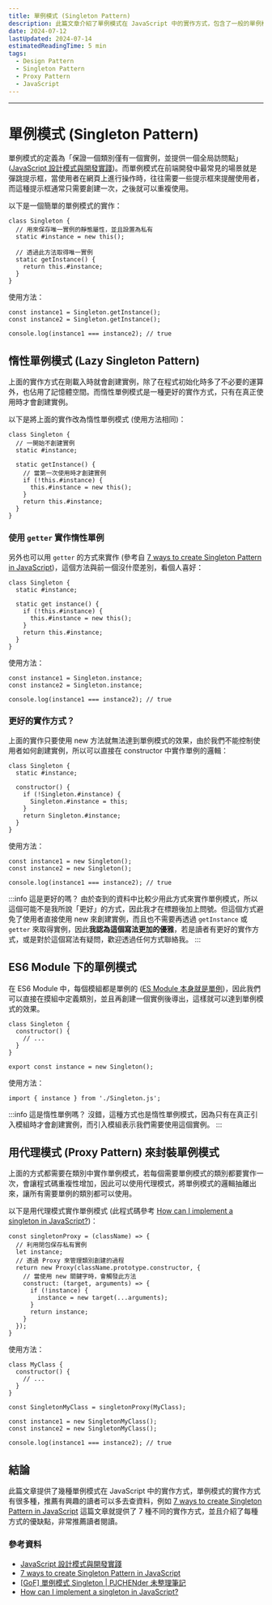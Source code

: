 ```yaml
---
title: 單例模式 (Singleton Pattern)
description: 此篇文章介紹了單例模式在 JavaScript 中的實作方式，包含了一般的單例模式、惰性單例模式、ES6 Module 單例模式、用代理模式 (Proxy Pattern) 封裝單例模式等。
date: 2024-07-12
lastUpdated: 2024-07-14
estimatedReadingTime: 5 min
tags:
  - Design Pattern
  - Singleton Pattern
  - Proxy Pattern
  - JavaScript
---
```


<p hidden>
此篇文章介紹了單例模式在 JavaScript 中的實作方式，包含了一般的單例模式、惰性單例模式、ES6 Module 單例模式、用代理模式 (Proxy Pattern) 封裝單例模式等。
</p>

---

# 單例模式 (Singleton Pattern)

單例模式的定義為「保證一個類別僅有一個實例，並提供一個全局訪問點」([JavaScript 設計模式與開發實踐](https://www.tenlong.com.tw/products/9787115388889?list_name=srh))。而單例模式在前端開發中最常見的場景就是彈跳提示框，當使用者在網頁上進行操作時，往往需要一些提示框來提醒使用者，而這種提示框通常只需要創建一次，之後就可以重複使用。

以下是一個簡單的單例模式的實作：

```js:line-numbers
class Singleton {
  // 用來保存唯一實例的靜態屬性，並且設置為私有
  static #instance = new this();

  // 透過此方法取得唯一實例
  static getInstance() {
    return this.#instance;
  }
}
```

使用方法：

```js:line-numbers
const instance1 = Singleton.getInstance();
const instance2 = Singleton.getInstance();

console.log(instance1 === instance2); // true
```

## 惰性單例模式 (Lazy Singleton Pattern)

上面的實作方式在剛載入時就會創建實例，除了在程式初始化時多了不必要的運算外，也佔用了記憶體空間。而惰性單例模式是一種更好的實作方式，只有在真正使用時才會創建實例。

以下是將上面的實作改為惰性單例模式 (使用方法相同)：

```js:line-numbers
class Singleton {
  // 一開始不創建實例
  static #instance;

  static getInstance() {
    // 當第一次使用時才創建實例
    if (!this.#instance) {
      this.#instance = new this();
    }
    return this.#instance;
  }
}
```

### 使用 `getter` 實作惰性單例

另外也可以用 `getter` 的方式來實作 (參考自 [7 ways to create Singleton Pattern in JavaScript](https://itnext.io/7-ways-to-create-singleton-in-javascript-db95a75fbb76))，這個方法與前一個沒什麼差別，看個人喜好：

```js:line-numbers
class Singleton {
  static #instance;

  static get instance() {
    if (!this.#instance) {
      this.#instance = new this();
    }
    return this.#instance;
  }
}
```

使用方法：

```js:line-numbers
const instance1 = Singleton.instance;
const instance2 = Singleton.instance;

console.log(instance1 === instance2); // true
```

### 更好的實作方式？

上面的實作只要使用 new 方法就無法達到單例模式的效果，由於我們不能控制使用者如何創建實例，所以可以直接在 constructor 中實作單例的邏輯：

```js:line-numbers
class Singleton {
  static #instance;

  constructor() {
    if (!Singleton.#instance) {
      Singleton.#instance = this;
    }
    return Singleton.#instance;
  }
}
```

使用方法：

```js:line-numbers
const instance1 = new Singleton();
const instance2 = new Singleton();

console.log(instance1 === instance2); // true
```

:::info 這是更好的嗎？
由於查到的資料中比較少用此方式來實作單例模式，所以這個可能不是我所說「更好」的方式，因此我才在標題後加上問號。但這個方式避免了使用者直接使用 new 來創建實例，而且也不需要再透過 `getInstance` 或 `getter` 來取得實例，因此**我認為這個寫法更加的優雅**，若是讀者有更好的實作方式，或是對於這個寫法有疑問，歡迎透過任何方式聯絡我。
:::

## ES6 Module 下的單例模式

在 ES6 Module 中，每個模組都是單例的 ([ES Module 本身就是單例](https://pjchender.dev/pattern/design-pattern-singleton/#es-module-%E6%9C%AC%E8%BA%AB%E5%B0%B1%E6%98%AF%E5%96%AE%E4%BE%8B))，因此我們可以直接在摸組中定義類別，並且再創建一個實例後導出，這樣就可以達到單例模式的效果。

```js:line-numbers
class Singleton {
  constructor() {
    // ...
  }
}

export const instance = new Singleton();
```

使用方法：

```js:line-numbers
import { instance } from './Singleton.js';
```

:::info 這是惰性單例嗎？
沒錯，這種方式也是惰性單例模式，因為只有在真正引入模組時才會創建實例，而引入模組表示我們需要使用這個實例。
:::

## 用代理模式 (Proxy Pattern) 來封裝單例模式

上面的方式都需要在類別中實作單例模式，若每個需要單例模式的類別都要實作一次，會讓程式碼重複性增加，因此可以使用代理模式，將單例模式的邏輯抽離出來，讓所有需要單例的類別都可以使用。

以下是用代理模式實作單例模式 (此程式碼參考 [How can I implement a singleton in JavaScript?](https://www.30secondsofcode.org/js/s/singleton-proxy/))：

```js:line-numbers
const singletonProxy = (className) => {
  // 利用閉包保存私有實例
  let instance;
  // 透過 Proxy 來管理類別創建的過程
  return new Proxy(className.prototype.constructor, {
    // 當使用 new 關鍵字時，會觸發此方法
    construct: (target, arguments) => {
      if (!instance) {
        instance = new target(...arguments);
      }
      return instance;
    }
  });
}
```

使用方法：

```js:line-numbers
class MyClass {
  constructor() {
    // ...
  }
}

const SingletonMyClass = singletonProxy(MyClass);

const instance1 = new SingletonMyClass();
const instance2 = new SingletonMyClass();

console.log(instance1 === instance2); // true
```

## 結論

此篇文章提供了幾種單例模式在 JavaScript 中的實作方式，單例模式的實作方式有很多種，推薦有興趣的讀者可以多去查資料，例如 [7 ways to create Singleton Pattern in JavaScript](https://itnext.io/7-ways-to-create-singleton-in-javascript-db95a75fbb76) 這篇文章就提供了 7 種不同的實作方式，並且介紹了每種方式的優缺點，非常推薦讀者閱讀。

### 參考資料

- [JavaScript 設計模式與開發實踐](https://www.tenlong.com.tw/products/9787115388889?list_name=srh)
- [7 ways to create Singleton Pattern in JavaScript](https://itnext.io/7-ways-to-create-singleton-in-javascript-db95a75fbb76)
- [[GoF] 單例模式 Singleton | PJCHENder 未整理筆記](https://pjchender.dev/pattern/design-pattern-singleton/)
- [How can I implement a singleton in JavaScript?](https://www.30secondsofcode.org/js/s/singleton-proxy/)